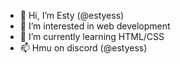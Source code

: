 - 👋 Hi, I’m Esty (@estyess)
- 👀 I’m interested in web development
- 🌱 I’m currently learning HTML/CSS
- 📫 Hmu on discord (@estyess)

<!---
estyess/estyess is a ✨ special ✨ repository because its `README.md` (this file) appears on your GitHub profile.
You can click the Preview link to take a look at your changes.
--->

